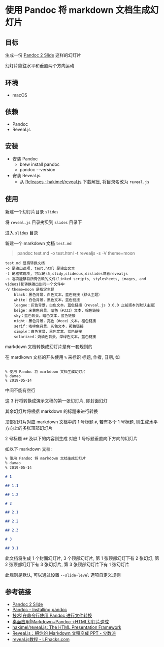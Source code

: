 # 使用 Pandoc 将 markdown 文档生成幻灯片

## 目标

生成一份 [Pandoc 2 Slide](http://slides.101.camp/#/title-slide) 这样的幻灯片

幻灯片能往水平和垂直两个方向运动

## 环境

- macOS

## 依赖

- Pandoc
- Reveal.js

## 安装

- 安装 Pandoc
  - brew install pandoc
  - pandoc --version
- 安装 Reveal.js
  - 从 [Releases · hakimel/reveal.js](https://github.com/hakimel/reveal.js/releases) 下载解压, 将目录名改为 `reveal.js`

## 使用

新建一个幻灯片目录 `slides`

将 `reveal.js` 目录拷贝到 `slides` 目录下

进入 `slides` 目录

新建一个 markdown 文档 `test.md`

> pandoc test.md -o test.html -t revealjs -s -V theme=moon

```
test.md 是待转换文档
-o 是输出选项, test.html 是输出文本
-t 是格式选项, 可以是s5,slidy,slideous,dzslides或者revealjs
-s 选项能够将所有依赖的文件(linked scripts, stylesheets, images, and videos)都转换输出到同一个文件中
-V theme=moon 是指定主题
    black：黑色背景，白色文本，蓝色链接（默认主题）
    white：白色背景，黑色文本，蓝色链接
    league：灰色背景，白色文本，蓝色链接（reveal.js 3.0.0 之前版本的默认主题）
    beige：米黄色背景，暗色（#333）文本，棕色链接
    sky：蓝色背景，暗色文本，蓝色链接
    night：黑色背景，亮色（#eee）文本，橙色链接
    serif：咖啡色背景，灰色文本，褐色链接
    simple：白色背景，黑色文本，蓝色链接
    solarized：奶油色背景，深绿色文本，蓝色链接

```

markdown 文档转换成幻灯片是有一套规则的

在 mardkown 文档的开头使用 `%` 来标识 标题, 作者, 日期, 如

```

% 使用 Pandoc 将 markdown 文档生成幻灯片
% damao
% 2019-05-14

```

中间不能有空行

这 3 行将转换成演示文稿的第一张幻灯片, 即封面幻灯

其余幻灯片将根据 markdown 的标题来进行转换

顶部幻灯片对应 markdown 文档中的 1 号标题 `#`, 若有多个 1 号标题, 则生成水平方向上的多张顶部幻灯片

2 号标题 `##` 及以下的内容则生成 对应 1 号标题垂直向下方向的幻灯片

如以下 markdown 文档:

```markdown
% 使用 Pandoc 将 markdown 文档生成幻灯片
% damao
% 2019-05-14

# 1

## 1.1

## 1.2

# 2

## 2.1

## 2.2

## 2.3

# 3

## 3.1
```

此文档将生成 1 个封面幻灯片, 3 个顶部幻灯片, 第 1 张顶部幻灯下有 2 张幻灯, 第 2 张顶部幻灯下有 3 张幻灯片, 第 3 张顶部幻灯片下有 1 张幻灯片

此规则是默认, 可以通过设置 `--slide-level` 选项自定义规则

## 参考链接

- [Pandoc 2 Slide](http://slides.101.camp/#/title-slide)
- [Pandoc - Installing pandoc](https://pandoc.org/installing.html)
- [技术|在命令行使用 Pandoc 进行文件转换](https://linux.cn/article-10228-1.html)
- [桌面应用|Markdown+Pandoc→HTML幻灯片速成](https://linux.cn/article-4080-1.html)
- [hakimel/reveal.js: The HTML Presentation Framework](https://github.com/hakimel/reveal.js#installation)
- [Reveal.js：把你的 Markdown 文稿变成 PPT - 少数派](https://sspai.com/post/40657)
- [reveal.js教程 - LFhacks.com](https://www.lfhacks.com/s/revealjs.html)